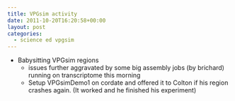 ```yaml
---
title: VPGsim activity
date: 2011-10-20T16:20:58+00:00
layout: post
categories:
  - science ed vpgsim
---
```

  * Babysitting VPGsim regions
      * issues further aggravated by some big assembly jobs (by brichard) running on transcriptome this morning
      * Setup VPGsimDemo1 on cordate and offered it to Colton if his region crashes again. (It worked and he finished his experiment)
